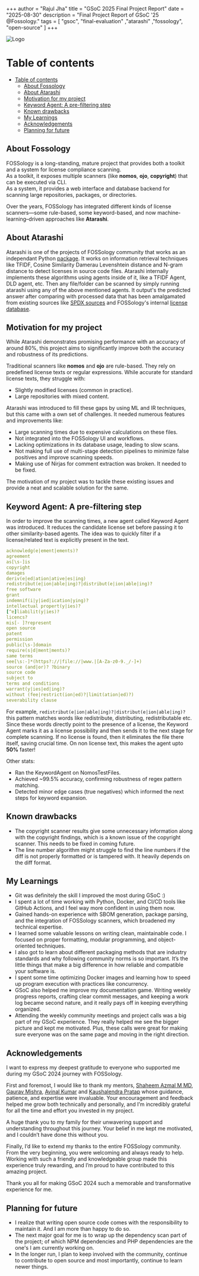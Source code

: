 +++
author = "Rajul Jha"
title = "GSoC 2025 Final Project Report"
date = "2025-08-30"
description = "Final Project Report of GSoC '25 @Fossology."
tags = [
    "gsoc", "final-evaluation" ,"atarashi" ,"fossology", "open-source"
]
+++

![Logo](/gsoc-24-project-report/foss-gsoc-logo.png)

# Table of contents
- [Table of contents](#table-of-contents)
  - [About Fossology](#about-fossology)
  - [About Atarashi](#about-atarashi)
  - [Motivation for my project](#motivation-for-my-project)
  - [Keyword Agent: A pre-filtering step](#keyword-agent-a-pre-filtering-step)
  - [Known drawbacks](#known-drawbacks)
  - [My Learnings](#my-learnings)
  - [Acknowledgements](#acknowledgements)
  - [Planning for future](#planning-for-future)


## About Fossology

FOSSology is a long-standing, mature project that provides both a toolkit and a system for license compliance scanning.  
As a toolkit, it exposes multiple scanners (like **nomos**, **ojo**, **copyright**) that can be executed via CLI.  
As a system, it provides a web interface and database backend for scanning large repositories, packages, or directories.  

Over the years, FOSSology has integrated different kinds of license scanners—some rule-based, some keyword-based, and now machine-learning–driven approaches like **Atarashi**.  

## About Atarashi

Atarashi is one of the projects of FOSSology community that works as an independant Python [package](https://pypi.org/project/atarashi/).
It works on information retrieval techniques like TFIDF, Cosine Similarity Damerau Levenshtein distance and 
N-gram distance to detect licenses in source code files.
Atarashi internally implements these algorithms using agents inside of it, like a TFIDF Agent, DLD agent, etc.
Then any file/folder can be scanned by simply running atarashi using any of the above mentioned agents.
It output's the predicted answer after comparing with processed data that has been amalgamated from existing sources like [SPDX sources](https://spdx.org/licenses) and FOSSology's internal [license database](https://raw.githubusercontent.com/fossology/fossology/master/install/db/licenseRef.json).

## Motivation for my project

While Atarashi demonstrates promising performance with an accuracy of around 80%, this project aims to significantly improve both the accuracy and robustness of its predictions.

Traditional scanners like **nomos** and **ojo** are rule-based. They rely on predefined license texts or regular expressions. While accurate for standard license texts, they struggle with:
- Slightly modified licenses (common in practice).
- Large repositories with mixed content.

Atarashi was introduced to fill these gaps by using ML and IR techniques, but this came with a own set of challenges. It needed numerous features and improvements like:
- Large scanning times due to expensive calculations on these files.
- Not integrated into the FOSSology UI and workflows.
- Lacking optimizations in its database usage, leading to slow scans.
- Not making full use of multi-stage detection pipelines to minimize false positives and improve scanning speeds.
- Making use of Nirjas for comment extraction was broken. It needed to be fixed.

The motivation of my project was to tackle these existing issues and provide a neat and scalable solution
for the same.

## Keyword Agent: A pre-filtering step

In order to improve the scanning times, a new agent called Keyword Agent was introduced. It reduces the 
candidate license set before passing it to other similarity-based agents. The idea was to quickly filter if 
a license/related text is explicitly present in the text.

```yaml
acknowledg(e|ement|ements)?
agreement
as[\s-]is
copyright
damages
deriv(e|ed|ation|ative|es|ing)
redistribut(e|ion|able|ing)?|distribut(e|ion|able|ing)?
free software
grant
indemnif(i|y|ied|ication|ying)?
intellectual propert(y|ies)?
[^e]liabilit(y|ies)?
licencs?
mis[- ]?represent
open source
patent
permission
public[\s-]domain
require(s|d|ment|ments)?
same terms
see[\s:-]*(https?://|file://|www.|[A-Za-z0-9._/-]+)
source (and|or)? ?binary
source code
subject to
terms and conditions
warrant(y|ies|ed|ing)?
without (fee|restrict(ion|ed)?|limit(ation|ed)?)
severability clause
```

For example, `redistribut(e|ion|able|ing)?|distribut(e|ion|able|ing)?` this pattern matches words like 
redistribute, distributing, redistributable etc. Since these words directly point to the presence of a 
license, the Keyword Agent marks it as a license possibility and then sends it to the next stage for complete 
scanning. If no license is found, then it eliminates the file there itself, saving crucial time.
On non license text, this makes the agent upto **50%** faster!

<!-- ![Screenshot](/) -->

Other stats:
- Ran the KeywordAgent on NomosTestFiles.
- Achieved ~99.5% accuracy, confirming robustness of regex pattern matching.
- Detected minor edge cases (true negatives) which informed the next steps for keyword expansion.

## Known drawbacks

* The copyright scanner results give some unnecessary information along with the copyright findings, which is a known issue of the copyright scanner. This needs to be fixed in coming future.
* The line number algorithm might struggle to find the line numbers if the diff is not properly formatted or is tampered with. It heavily depends on the diff format.

## My Learnings

* Git was definitely the skill I improved the most during GSoC :)
* I spent a lot of time working with Python, Docker, and CI/CD tools like GitHub Actions, and I feel way more confident in using them now.
* Gained hands-on experience with SBOM generation, package parsing, and the integration of FOSSology scanners, which broadened my technical expertise.
* I learned some valuable lessons on writing clean, maintainable code. I focused on proper formatting, modular programming, and object-oriented techniques.
* I also got to learn about different packaging methods that are industry standards and why following community norms is so important. It’s the little things that make a big difference in how reliable and compatible your software is.
* I spent some time optimizing Docker images and learning how to speed up program execution with practices like concurrency.
* GSoC also helped me improve my documentation game. Writing weekly progress reports, crafting clear commit messages, and keeping a work log became second nature, and it really pays off in keeping everything organized.
* Attending the weekly community meetings and project calls was a big part of my GSoC experience. They really helped me see the bigger picture and kept me motivated. Plus, these calls were great for making sure everyone was on the same page and moving in the right direction. 

## Acknowledgements

I want to express my deepest gratitude to everyone who supported me during my GSoC 2024 journey with FOSSology.

First and foremost, I would like to thank my mentors, [Shaheem Azmal M MD](https://github.com/shaheemazmalmmd), [Gaurav Mishra](https://github.com/GMishx), [Avinal Kumar](https://github.com/avinal) and [Kaushalendra Pratap](https://github.com/Kaushl2208) whose guidance, patience, and expertise were invaluable. Your encouragement and feedback helped me grow both technically and personally, and I’m incredibly grateful for all the time and effort you invested in my project.

A huge thank you to my family for their unwavering support and understanding throughout this journey. Your belief in me kept me motivated, and I couldn’t have done this without you.

Finally, I’d like to extend my thanks to the entire FOSSology community. From the very beginning, you were welcoming and always ready to help. Working with such a friendly and knowledgeable group made this experience truly rewarding, and I’m proud to have contributed to this amazing project.

Thank you all for making GSoC 2024 such a memorable and transformative experience for me.

## Planning for future

* I realize that writing open source code comes with the responsibility to maintain it. And I am more than
happy to do so.
* The next major goal for me is to wrap up the dependency scan part of the project; of which NPM dependencies and PHP dependencies are the one's I am currently working on.
* In the longer run, I plan to keep involved with the community, continue to contribute to open source
and most importantly, continue to learn newer things.
